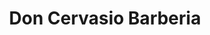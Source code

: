---
title: "Don Cervasio Barberia"
url: /ciudad-autonoma-de-buenos-aires/don-cervasio-barberia/
shop: Friseur
---